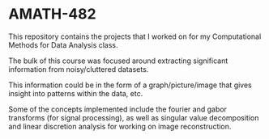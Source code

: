 # AMATH-482
This repository contains the projects that I worked on for my Computational Methods for Data Analysis class. 

The bulk of this course was focused around extracting significant information from noisy/cluttered datasets.

This information could be in the form of a graph/picture/image that gives insight into patterns within the data, etc. 

Some of the concepts implemented include the fourier and gabor transforms (for signal processing), as well as singular value decomposition and 
linear discretion analysis for working on image reconstruction.
